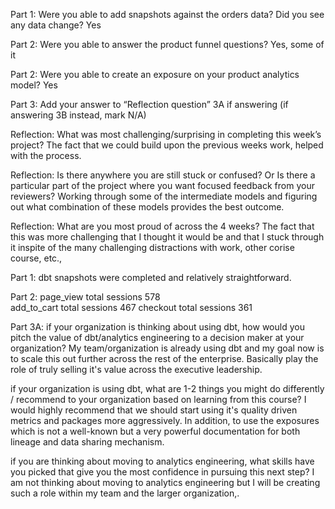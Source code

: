 Part 1: Were you able to add snapshots against the orders data? Did you see any data change? Yes

Part 2: Were you able to answer the product funnel questions? Yes, some of it

Part 2: Were you able to create an exposure on your product analytics model? Yes

Part 3: Add your answer to “Reflection question” 3A if answering (if answering 3B instead, mark N/A)

Reflection: What was most challenging/surprising in completing this week’s project?
The fact that we could build upon the previous weeks work, helped with the process.

Reflection: Is there anywhere you are still stuck or confused? Or Is there a particular part of the project where you want focused feedback from your reviewers?
Working through some of the intermediate models and figuring out what combination of these models provides the best outcome.

Reflection: What are you most proud of across the 4 weeks?
The fact that this was more challenging that I thought it would be and that I stuck through it inspite of the many challenging distractions with work, other corise course, etc.,

Part 1: dbt snapshots were completed and relatively straightforward.

Part 2:
page_view total sessions     	578				
add_to_cart total sessions	    467	
checkout total sessions	        361

Part 3A:
if your organization is thinking about using dbt, how would you pitch the value of dbt/analytics engineering to a decision maker at your organization?
My team/organization is already using dbt and my goal now is to scale this out further across the rest of the enterprise. Basically play the role of truly selling it's value across the executive leadership.

if your organization is using dbt, what are 1-2 things you might do differently / recommend to your organization based on learning from this course?
I would highly recommend that we should start using it's quality driven metrics and packages more aggressively. In addition, to use the exposures which is not a well-known but a very powerful documentation for both lineage and data sharing mechanism.

if you are thinking about moving to analytics engineering, what skills have you picked that give you the most confidence in pursuing this next step? 
I am not thinking about moving to analytics engineering but I will be creating such a role within my team and the larger organization,.